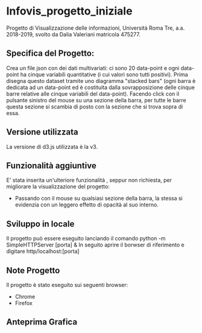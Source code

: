 # Infovis_progetto_iniziale
Progetto di Visualizzazione delle informazioni, Università Roma Tre, a.a. 2018-2019, svolto da Dalia Valeriani matricola 475277.




## Specifica del Progetto:


Crea un file json con dei dati multivariati: ci sono 20 data-point e ogni data-point ha cinque variabili quantitative (i cui valori sono tutti positivi). Prima disegna questo dataset tramite uno diagramma "stacked bars" (ogni barra è dedicata ad un data-point ed è costituita dalla sovrapposizione delle cinque barre relative alle cinque variabili del data-point). Facendo click con il pulsante sinistro del mouse su una sezione della barra, per tutte le barre questa sezione si scambia di posto con la sezione che si trova sopra di essa.    


## Versione utilizzata

La versione di d3.js utilizzata è la v3.

## Funzionalità aggiuntive

E' stata inserita un'ulteriore funzionalità , seppur non richiesta, per migliorare la visualizzazione del progetto:

- Passando con il mouse su qualsiasi sezione della barra, la stessa si evidenzia con un leggero effetto di opacità al suo interno.


## Sviluppo in locale

Il progetto può essere eseguito lanciando il comando python -m SimpleHTTPServer [porta] &
In seguito aprire il borwser di riferimento e digitare http/localhost:[porta]

## Note Progetto

Il progetto è stato eseguito sui seguenti browser:
- Chrome
- Firefox

## Anteprima Grafica 



